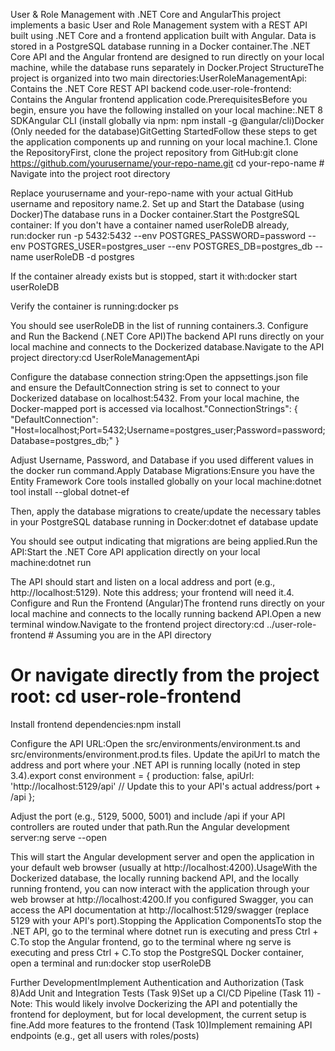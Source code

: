 User & Role Management with .NET Core and AngularThis project implements a basic User and Role Management system with a REST API built using .NET Core and a frontend application built with Angular. Data is stored in a PostgreSQL database running in a Docker container.The .NET Core API and the Angular frontend are designed to run directly on your local machine, while the database runs separately in Docker.Project StructureThe project is organized into two main directories:UserRoleManagementApi: Contains the .NET Core REST API backend code.user-role-frontend: Contains the Angular frontend application code.PrerequisitesBefore you begin, ensure you have the following installed on your local machine:.NET 8 SDKAngular CLI (install globally via npm: npm install -g @angular/cli)Docker (Only needed for the database)GitGetting StartedFollow these steps to get the application components up and running on your local machine.1. Clone the RepositoryFirst, clone the project repository from GitHub:git clone https://github.com/yourusername/your-repo-name.git
cd your-repo-name # Navigate into the project root directory

Replace yourusername and your-repo-name with your actual GitHub username and repository name.2. Set up and Start the Database (using Docker)The database runs in a Docker container.Start the PostgreSQL container: If you don't have a container named userRoleDB already, run:docker run -p 5432:5432 --env POSTGRES_PASSWORD=password --env POSTGRES_USER=postgres_user --env POSTGRES_DB=postgres_db --name userRoleDB -d postgres

If the container already exists but is stopped, start it with:docker start userRoleDB

Verify the container is running:docker ps

You should see userRoleDB in the list of running containers.3. Configure and Run the Backend (.NET Core API)The backend API runs directly on your local machine and connects to the Dockerized database.Navigate to the API project directory:cd UserRoleManagementApi

Configure the database connection string:Open the appsettings.json file and ensure the DefaultConnection string is set to connect to your Dockerized database on localhost:5432. From your local machine, the Docker-mapped port is accessed via localhost."ConnectionStrings": {
  "DefaultConnection": "Host=localhost;Port=5432;Username=postgres_user;Password=password;Database=postgres_db;"
}

Adjust Username, Password, and Database if you used different values in the docker run command.Apply Database Migrations:Ensure you have the Entity Framework Core tools installed globally on your local machine:dotnet tool install --global dotnet-ef

Then, apply the database migrations to create/update the necessary tables in your PostgreSQL database running in Docker:dotnet ef database update

You should see output indicating that migrations are being applied.Run the API:Start the .NET Core API application directly on your local machine:dotnet run

The API should start and listen on a local address and port (e.g., http://localhost:5129). Note this address; your frontend will need it.4. Configure and Run the Frontend (Angular)The frontend runs directly on your local machine and connects to the locally running backend API.Open a new terminal window.Navigate to the frontend project directory:cd ../user-role-frontend # Assuming you are in the API directory
# Or navigate directly from the project root: cd user-role-frontend

Install frontend dependencies:npm install

Configure the API URL:Open the src/environments/environment.ts and src/environments/environment.prod.ts files. Update the apiUrl to match the address and port where your .NET API is running locally (noted in step 3.4).export const environment = {
  production: false,
  apiUrl: 'http://localhost:5129/api' // Update this to your API's actual address/port + /api
};

Adjust the port (e.g., 5129, 5000, 5001) and include /api if your API controllers are routed under that path.Run the Angular development server:ng serve --open

This will start the Angular development server and open the application in your default web browser (usually at http://localhost:4200).UsageWith the Dockerized database, the locally running backend API, and the locally running frontend, you can now interact with the application through your web browser at http://localhost:4200.If you configured Swagger, you can access the API documentation at http://localhost:5129/swagger (replace 5129 with your API's port).Stopping the Application ComponentsTo stop the .NET API, go to the terminal where dotnet run is executing and press Ctrl + C.To stop the Angular frontend, go to the terminal where ng serve is executing and press Ctrl + C.To stop the PostgreSQL Docker container, open a terminal and run:docker stop userRoleDB

Further DevelopmentImplement Authentication and Authorization (Task 8)Add Unit and Integration Tests (Task 9)Set up a CI/CD Pipeline (Task 11) - Note: This would likely involve Dockerizing the API and potentially the frontend for deployment, but for local development, the current setup is fine.Add more features to the frontend (Task 10)Implement remaining API endpoints (e.g., get all users with roles/posts)